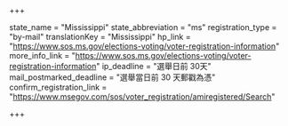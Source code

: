 +++

state_name = "Mississippi"
state_abbreviation = "ms"
registration_type = "by-mail"
translationKey = "Mississippi"
hp_link = "https://www.sos.ms.gov/elections-voting/voter-registration-information"
more_info_link = "https://www.sos.ms.gov/elections-voting/voter-registration-information"
ip_deadline = "選舉日前 30天"
mail_postmarked_deadline = "選舉當日前 30 天郵戳為憑"
confirm_registration_link = "https://www.msegov.com/sos/voter_registration/amiregistered/Search"

+++